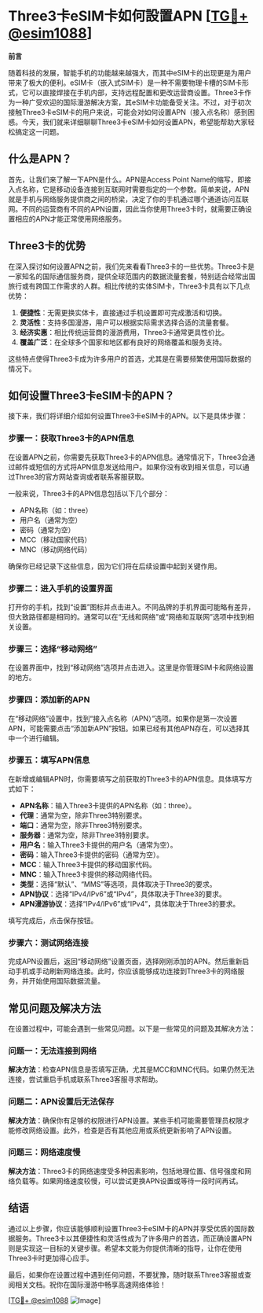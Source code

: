 # Three3卡eSIM卡如何設置APN [[TG💪+ @esim1088](https://t.me/s/esim1088)]

**前言**

随着科技的发展，智能手机的功能越来越强大，而其中eSIM卡的出现更是为用户带来了极大的便利。eSIM卡（嵌入式SIM卡）是一种不需要物理卡槽的SIM卡形式，它可以直接焊接在手机内部，支持远程配置和更改运营商设置。Three3卡作为一种广受欢迎的国际漫游解决方案，其eSIM卡功能备受关注。不过，对于初次接触Three3卡eSIM卡的用户来说，可能会对如何设置APN（接入点名称）感到困惑。今天，我们就来详细聊聊Three3卡eSIM卡如何设置APN，希望能帮助大家轻松搞定这一问题。

## 什么是APN？

首先，让我们来了解一下APN是什么。APN是Access Point Name的缩写，即接入点名称，它是移动设备连接到互联网时需要指定的一个参数。简单来说，APN就是手机与网络服务提供商之间的桥梁，决定了你的手机通过哪个通道访问互联网。不同的运营商有不同的APN设置，因此当你使用Three3卡时，就需要正确设置相应的APN才能正常使用网络服务。

## Three3卡的优势

在深入探讨如何设置APN之前，我们先来看看Three3卡的一些优势。Three3卡是一家知名的国际通信服务商，提供全球范围内的数据流量套餐，特别适合经常出国旅行或有跨国工作需求的人群。相比传统的实体SIM卡，Three3卡具有以下几点优势：

1. **便捷性**：无需更换实体卡，直接通过手机设置即可完成激活和切换。
2. **灵活性**：支持多国漫游，用户可以根据实际需求选择合适的流量套餐。
3. **经济实惠**：相比传统运营商的漫游费用，Three3卡通常更具性价比。
4. **覆盖广泛**：在全球多个国家和地区都有良好的网络覆盖和服务支持。

这些特点使得Three3卡成为许多用户的首选，尤其是在需要频繁使用国际数据的情况下。

## 如何设置Three3卡eSIM卡的APN？

接下来，我们将详细介绍如何设置Three3卡eSIM卡的APN。以下是具体步骤：

### 步骤一：获取Three3卡的APN信息

在设置APN之前，你需要先获取Three3卡的APN信息。通常情况下，Three3会通过邮件或短信的方式将APN信息发送给用户。如果你没有收到相关信息，可以通过Three3的官方网站查询或者联系客服获取。

一般来说，Three3卡的APN信息包括以下几个部分：
- APN名称（如：three）
- 用户名（通常为空）
- 密码（通常为空）
- MCC（移动国家代码）
- MNC（移动网络代码）

确保你已经记录下这些信息，因为它们将在后续设置中起到关键作用。

### 步骤二：进入手机的设置界面

打开你的手机，找到“设置”图标并点击进入。不同品牌的手机界面可能略有差异，但大致路径都是相同的。通常可以在“无线和网络”或“网络和互联网”选项中找到相关设置。

### 步骤三：选择“移动网络”

在设置界面中，找到“移动网络”选项并点击进入。这里是你管理SIM卡和网络设置的地方。

### 步骤四：添加新的APN

在“移动网络”设置中，找到“接入点名称（APN）”选项。如果你是第一次设置APN，可能需要点击“添加新APN”按钮。如果已经有其他APN存在，可以选择其中一个进行编辑。

### 步骤五：填写APN信息

在新增或编辑APN时，你需要填写之前获取的Three3卡的APN信息。具体填写方式如下：

- **APN名称**：输入Three3卡提供的APN名称（如：three）。
- **代理**：通常为空，除非Three3特别要求。
- **端口**：通常为空，除非Three3特别要求。
- **服务器**：通常为空，除非Three3特别要求。
- **用户名**：输入Three3卡提供的用户名（通常为空）。
- **密码**：输入Three3卡提供的密码（通常为空）。
- **MCC**：输入Three3卡提供的移动国家代码。
- **MNC**：输入Three3卡提供的移动网络代码。
- **类型**：选择“默认”、“MMS”等选项，具体取决于Three3的要求。
- **APN协议**：选择“IPv4/IPv6”或“IPv4”，具体取决于Three3的要求。
- **APN漫游协议**：选择“IPv4/IPv6”或“IPv4”，具体取决于Three3的要求。

填写完成后，点击保存按钮。

### 步骤六：测试网络连接

完成APN设置后，返回“移动网络”设置页面，选择刚刚添加的APN。然后重新启动手机或手动刷新网络连接。此时，你应该能够成功连接到Three3卡的网络服务，并开始使用国际数据流量。

## 常见问题及解决方法

在设置过程中，可能会遇到一些常见问题。以下是一些常见的问题及其解决方法：

### 问题一：无法连接到网络

**解决方法**：检查APN信息是否填写正确，尤其是MCC和MNC代码。如果仍然无法连接，尝试重启手机或联系Three3客服寻求帮助。

### 问题二：APN设置后无法保存

**解决方法**：确保你有足够的权限进行APN设置。某些手机可能需要管理员权限才能修改网络设置。此外，检查是否有其他应用或系统更新影响了APN设置。

### 问题三：网络速度慢

**解决方法**：Three3卡的网络速度受多种因素影响，包括地理位置、信号强度和网络负载等。如果网络速度较慢，可以尝试更换APN设置或等待一段时间再试。

## 结语

通过以上步骤，你应该能够顺利设置Three3卡eSIM卡的APN并享受优质的国际数据服务。Three3卡以其便捷性和灵活性成为了许多用户的首选，而正确设置APN则是实现这一目标的关键步骤。希望本文能为你提供清晰的指导，让你在使用Three3卡时更加得心应手。

最后，如果你在设置过程中遇到任何问题，不要犹豫，随时联系Three3客服或查阅相关文档。祝你在国际漫游中畅享高速网络体验！

[[TG💪+ @esim1088](https://t.me/s/esim1088) ![Image](https://i.postimg.cc/4NQfJmqS/Snipaste-2025-05-13-00-14-12.png)]